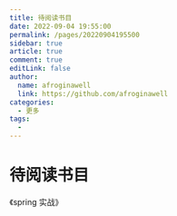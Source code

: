 ```yaml
---
title: 待阅读书目
date: 2022-09-04 19:55:00
permalink: /pages/20220904195500
sidebar: true
article: true
comment: true
editLink: false
author: 
  name: afroginawell
  link: https://github.com/afroginawell
categories: 
  - 更多
tags: 
  - 
---
```

# 待阅读书目

《spring 实战》